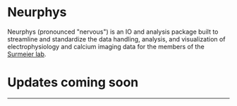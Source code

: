 # Neurphys

Neurphys (pronounced "nervous") is an IO and analysis package built to streamline and standardize the data handling, analysis, and visualization of electrophysiology and calcium imaging data for the members of the [Surmeier lab](http://physio.northwestern.edu/).


# Updates coming soon
___